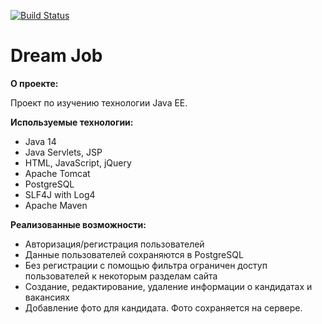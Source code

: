[![Build Status](https://travis-ci.com/RvDmitry/job4j_dreamjob.svg?branch=master)](https://travis-ci.com/RvDmitry/job4j_dreamjob)

# Dream Job

**О проекте:**

Проект по изучению технологии Java EE.

**Используемые технологии:**

- Java 14
- Java Servlets, JSP
- HTML, JavaScript, jQuery
- Apache Tomcat
- PostgreSQL
- SLF4J with Log4
- Apache Maven

**Реализованные возможности:**

- Авторизация/регистрация пользователей
- Данные пользователей сохраняются в PostgreSQL
- Без регистрации с помощью фильтра ограничен доступ пользователей 
к некоторым разделам сайта
- Создание, редактирование, удаление информации о кандидатах и вакансиях
- Добавление фото для кандидата. Фото сохраняется на сервере.